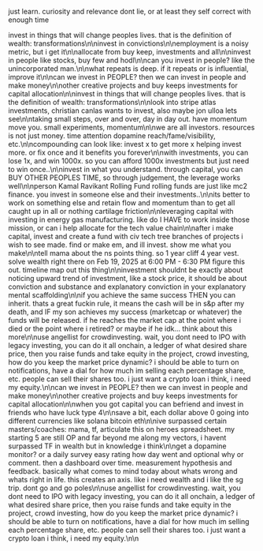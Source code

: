 just learn. curiosity and relevance dont lie, or at least they self correct with enough time



invest in things that will change peoples lives. that is the definition of wealth: transformations\n\ninvest in convictions\n\nemployment is a noisy metric, but i get it\n\nallocate from buy keep, investments and all\n\ninvest in people like stocks, buy few and hodl\n\ncan you invest in people? like the unincorporated man.\n\nwhat repeats is deep. if it repeats or is influential, improve it\n\ncan we invest in PEOPLE? then we can invest in people and make money\n\nother creative projects and buy keeps investments for capital allocation\n\ninvest in things that will change peoples lives. that is the definition of wealth: transformations\n\nlook into stripe atlas investments, christian canlas wants to invest, also maybe jon ulloa lets see\n\ntaking small steps, over and over, day in day out. have momentum move you. small experiments, momentum\n\nwe are all investors. resources is not just money. time attention dopamine reach/fame/visibility, etc.\n\ncompounding can look like: invest x to get more x helping invest more. or fix once and it benefits you forever\n\nwith investments, you can lose 1x, and win 1000x. so you can afford 1000x investments but just need to win once..\n\ninvest in what you understand. through capital, you can BUY OTHER PEOPLES TIME, so through judgement, the leverage works well\n\nperson Kamal Ravikant Rolling Fund rolling funds are just like mc2 finance. you invest in someone else and their investments..\n\nits better to work on something else and retain flow and momentum than to get all caught up in all or nothing cartilage friction\n\nleveraging capital with investing in energy gas manufacturing. like do I HAVE to work inside those mission, or can i help allocate for the tech value chain\n\nafter i make capital, invest and create a fund with civ tech tree branches of projects i wish to see made. find or make em, and ill invest. show me what you make\n\ntell mama about the ns points thing. so 1 year cliff 4 year vest. solve wealth right there on Feb 19, 2025 at 6:00 PM - 6:30 PM figure this out. timeline map out this thing\n\ninvestment shouldnt be exactly about noticing upward trend of investment, like a stock price, it should be about conviction and substance and explanatory conviction in your explanatory mental scaffolding\n\nif you achieve the same success THEN you can inherit.  thats a great fuckin rule, it means the cash will be in s&p after my death, and IF my son achieves my success (marketcap or whatever) the funds will be released. if he reaches the market cap at the point where i died or the point where i retired? or maybe if he idk... think about this more\n\nuse angellist for crowdinvesting. wait, you dont need to IPO with legacy investing, you can do it all onchain, a ledger of what desired share price, then you raise funds and take equity in the project, crowd investing, how do you keep the market price dynamic? i should be able to turn on notifications, have a dial for how much im selling each percentage share, etc. people can sell their shares too. i just want a crypto loan i think, i need my equity.\n\ncan we invest in PEOPLE? then we can invest in people and make money\n\nother creative projects and buy keeps investments for capital allocation\n\nwhen you got capital you can befriend and invest in friends who have luck type 4\n\nsave a bit, each dollar above 0 going into different currencies like solana bitcoin eth\n\nive surpassed certain masters/coaches: mama, tf, articulate this on heroes spreadsheet. my starting 5 are still OP and far beyond me along my vectors, i havent surpassed TF in wealth but in knowledge i think\n\nget a dopamine monitor? or a daily survey easy rating how day went and optional why or comment. then a dashboard over time. measurement hypothesis and feedback. basically what comes to mind today about whats wrong and whats right in life. this creates an axis. like i need wealth and i like the sg trip. dont go and go poles\n\nuse angellist for crowdinvesting. wait, you dont need to IPO with legacy investing, you can do it all onchain, a ledger of what desired share price, then you raise funds and take equity in the project, crowd investing, how do you keep the market price dynamic? i should be able to turn on notifications, have a dial for how much im selling each percentage share, etc. people can sell their shares too. i just want a crypto loan i think, i need my equity.\n\n